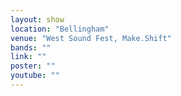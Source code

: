 ```yaml
---
layout: show
location: "Bellingham"
venue: "West Sound Fest, Make.Shift"
bands: ""
link: ""
poster: ""
youtube: ""
---
```



